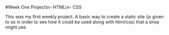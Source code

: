 #Week One Project\n- HTML\n- CSS

This was my first weekly project. A basic way to create a static site (js given to us in order to see how it could be used along with html/css) that a shop might use. 
